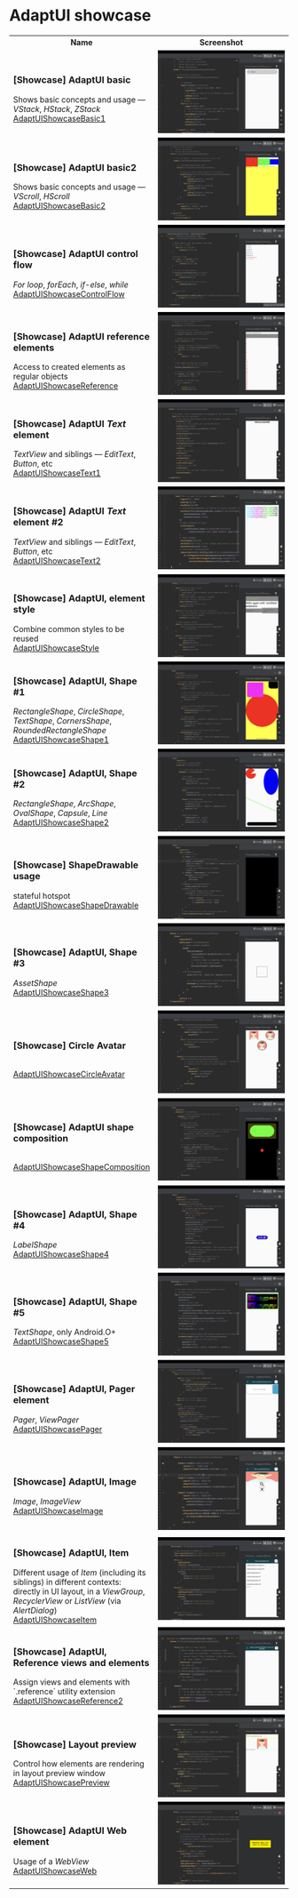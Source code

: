 # AdaptUI showcase

<table width="100%" id="showcase_table">
    <tr>
        <th style="width: 40%">Name</th>
        <th>Screenshot</th>
    </tr>
    <tr>
        <td>
            <div>
                <h3>[Showcase] AdaptUI basic</h3>
                <span>Shows basic concepts and usage &mdash; <em>VStack</em>, <em>HStack</em>, <em>ZStack</em></span>
                <br />
                <a href="./sample/src/main/java/io/noties/adapt/sample/samples/showcase/AdaptUIShowcaseBasic1.kt">AdaptUIShowcaseBasic1</a>
            </div>
        </td>
        <td><a href="./art/ui_showcase_basic1.jpg"><img src="./art/ui_showcase_basic1.jpg"></a></td>
        </tr><tr>
        <td>
            <div>
                <h3>[Showcase] AdaptUI basic2</h3>
                <span>Shows basic concepts and usage &mdash; <em>VScroll</em>, <em>HScroll</em></span>
                <br />
                <a href="./sample/src/main/java/io/noties/adapt/sample/samples/showcase/AdaptUIShowcaseBasic2.kt">AdaptUIShowcaseBasic2</a>
            </div>
        </td>
        <td><a href="./art/ui_showcase_basic2.jpg"><img src="./art/ui_showcase_basic2.jpg"></a></td>
        </tr><tr>
        <td>
            <div>
                <h3>[Showcase] AdaptUI control flow</h3>
                <span><em>For loop</em>, <em>forEach</em>, <em>if-else</em>, <em>while</em></span>
                <br />
                <a href="./sample/src/main/java/io/noties/adapt/sample/samples/showcase/AdaptUIShowcaseControlFlow.kt">AdaptUIShowcaseControlFlow</a>
            </div>
        </td>
        <td><a href="./art/ui_showcase_controlflow.jpg"><img src="./art/ui_showcase_controlflow.jpg"></a></td>
        </tr><tr>
        <td>
            <div>
                <h3>[Showcase] AdaptUI reference elements</h3>
                <span>Access to created elements as regular objects</span>
                <br />
                <a href="./sample/src/main/java/io/noties/adapt/sample/samples/showcase/AdaptUIShowcaseReference.kt">AdaptUIShowcaseReference</a>
            </div>
        </td>
        <td><a href="./art/ui_showcase_reference1.jpg"><img src="./art/ui_showcase_reference1.jpg"></a></td>
        </tr><tr>
        <td>
            <div>
                <h3>[Showcase] AdaptUI <em>Text</em> element</h3>
                <span><em>TextView</em> and siblings &mdash; <em>EditText</em>, <em>Button</em>, etc</span>
                <br />
                <a href="./sample/src/main/java/io/noties/adapt/sample/samples/showcase/AdaptUIShowcaseText1.kt">AdaptUIShowcaseText1</a>
            </div>
        </td>
        <td><a href="./art/ui_showcase_text1.jpg"><img src="./art/ui_showcase_text1.jpg"></a></td>
        </tr><tr>
        <td>
            <div>
                <h3>[Showcase] AdaptUI <em>Text</em> element #2</h3>
                <span><em>TextView</em> and siblings &mdash; <em>EditText</em>, <em>Button</em>, etc</span>
                <br />
                <a href="./sample/src/main/java/io/noties/adapt/sample/samples/showcase/AdaptUIShowcaseText2.kt">AdaptUIShowcaseText2</a>
            </div>
        </td>
        <td><a href="./art/ui_showcase_text2.jpg"><img src="./art/ui_showcase_text2.jpg"></a></td>
        </tr><tr>
        <td>
            <div>
                <h3>[Showcase] AdaptUI, element style</h3>
                <span>Combine common styles to be reused</span>
                <br />
                <a href="./sample/src/main/java/io/noties/adapt/sample/samples/showcase/AdaptUIShowcaseStyle.kt">AdaptUIShowcaseStyle</a>
            </div>
        </td>
        <td><a href="./art/ui_showcase_style.jpg"><img src="./art/ui_showcase_style.jpg"></a></td>
        </tr><tr>
        <td>
            <div>
                <h3>[Showcase] AdaptUI, Shape #1</h3>
                <span><em>RectangleShape</em>, <em>CircleShape</em>, <em>TextShape</em>, <em>CornersShape</em>, <em>RoundedRectangleShape</em></span>
                <br />
                <a href="./sample/src/main/java/io/noties/adapt/sample/samples/showcase/AdaptUIShowcaseShape1.kt">AdaptUIShowcaseShape1</a>
            </div>
        </td>
        <td><a href="./art/ui_showcase_shape1.jpg"><img src="./art/ui_showcase_shape1.jpg"></a></td>
        </tr><tr>
        <td>
            <div>
                <h3>[Showcase] AdaptUI, Shape #2</h3>
                <span><em>RectangleShape</em>, <em>ArcShape</em>, <em>OvalShape</em>, <em>Capsule</em>, <em>Line</em></span>
                <br />
                <a href="./sample/src/main/java/io/noties/adapt/sample/samples/showcase/AdaptUIShowcaseShape2.kt">AdaptUIShowcaseShape2</a>
            </div>
        </td>
        <td><a href="./art/ui_showcase_shape2.jpg"><img src="./art/ui_showcase_shape2.jpg"></a></td>
        </tr><tr>
        <td>
            <div>
                <h3>[Showcase] ShapeDrawable usage</h3>
                <span>stateful hotspot</span>
                <br />
                <a href="./sample/src/main/java/io/noties/adapt/sample/samples/showcase/AdaptUIShowcaseShapeDrawable.kt">AdaptUIShowcaseShapeDrawable</a>
            </div>
        </td>
        <td><a href="./art/ui_showcase_shapedrawable.jpg"><img src="./art/ui_showcase_shapedrawable.jpg"></a></td>
        </tr><tr>
        <td>
            <div>
                <h3>[Showcase] AdaptUI, Shape #3</h3>
                <span><em>AssetShape</em></span>
                <br />
                <a href="./sample/src/main/java/io/noties/adapt/sample/samples/showcase/AdaptUIShowcaseShape3.kt">AdaptUIShowcaseShape3</a>
            </div>
        </td>
        <td><a href="./art/ui_showcase_shape3.jpg"><img src="./art/ui_showcase_shape3.jpg"></a></td>
        </tr><tr>
        <td>
            <div>
                <h3>[Showcase] Circle Avatar</h3>
                <span></span>
                <br />
                <a href="./sample/src/main/java/io/noties/adapt/sample/samples/showcase/AdaptUIShowcaseCircleAvatar.kt">AdaptUIShowcaseCircleAvatar</a>
            </div>
        </td>
        <td><a href="./art/ui_showcase_circleavatar.jpg"><img src="./art/ui_showcase_circleavatar.jpg"></a></td>
        </tr><tr>
        <td>
            <div>
                <h3>[Showcase] AdaptUI shape composition</h3>
                <span></span>
                <br />
                <a href="./sample/src/main/java/io/noties/adapt/sample/samples/showcase/AdaptUIShowcaseShapeComposition.kt">AdaptUIShowcaseShapeComposition</a>
            </div>
        </td>
        <td><a href="./art/ui_showcase_shapecomposition.jpg"><img src="./art/ui_showcase_shapecomposition.jpg"></a></td>
        </tr><tr>
        <td>
            <div>
                <h3>[Showcase] AdaptUI, Shape #4</h3>
                <span><em>LabelShape</em></span>
                <br />
                <a href="./sample/src/main/java/io/noties/adapt/sample/samples/showcase/AdaptUIShowcaseShape4.kt">AdaptUIShowcaseShape4</a>
            </div>
        </td>
        <td><a href="./art/ui_showcase_shape4.jpg"><img src="./art/ui_showcase_shape4.jpg"></a></td>
        </tr><tr>
        <td>
            <div>
                <h3>[Showcase] AdaptUI, Shape #5</h3>
                <span><em>TextShape</em>, only Android.O+</span>
                <br />
                <a href="./sample/src/main/java/io/noties/adapt/sample/samples/showcase/AdaptUIShowcaseShape5.kt">AdaptUIShowcaseShape5</a>
            </div>
        </td>
        <td><a href="./art/ui_showcase_shape5.jpg"><img src="./art/ui_showcase_shape5.jpg"></a></td>
        </tr><tr>
        <td>
            <div>
                <h3>[Showcase] AdaptUI, Pager element</h3>
                <span><em>Pager</em>, <em>ViewPager</em></span>
                <br />
                <a href="./sample/src/main/java/io/noties/adapt/sample/samples/showcase/AdaptUIShowcasePager.kt">AdaptUIShowcasePager</a>
            </div>
        </td>
        <td><a href="./art/ui_showcase_pager.jpg"><img src="./art/ui_showcase_pager.jpg"></a></td>
        </tr><tr>
        <td>
            <div>
                <h3>[Showcase] AdaptUI, Image</h3>
                <span><em>Image</em>, <em>ImageView</em></span>
                <br />
                <a href="./sample/src/main/java/io/noties/adapt/sample/samples/showcase/AdaptUIShowcaseImage.kt">AdaptUIShowcaseImage</a>
            </div>
        </td>
        <td><a href="./art/ui_showcase_image.jpg"><img src="./art/ui_showcase_image.jpg"></a></td>
        </tr><tr>
        <td>
            <div>
                <h3>[Showcase] AdaptUI, Item</h3>
                <span>Different usage of <em>Item</em> (including its siblings) in different contexts: directly in UI layout, in a <em>ViewGroup</em>, <em>RecyclerView</em> or <em>ListView</em> (via <em>AlertDialog</em>)</span>
                <br />
                <a href="./sample/src/main/java/io/noties/adapt/sample/samples/showcase/AdaptUIShowcaseItem.kt">AdaptUIShowcaseItem</a>
            </div>
        </td>
        <td><a href="./art/ui_showcase_item.jpg"><img src="./art/ui_showcase_item.jpg"></a></td>
        </tr><tr>
        <td>
            <div>
                <h3>[Showcase] AdaptUI, Reference views and elements</h3>
                <span>Assign views and elements with `.reference` utility extension</span>
                <br />
                <a href="./sample/src/main/java/io/noties/adapt/sample/samples/showcase/AdaptUIShowcaseReference2.kt">AdaptUIShowcaseReference2</a>
            </div>
        </td>
        <td><a href="./art/ui_showcase_reference2.jpg"><img src="./art/ui_showcase_reference2.jpg"></a></td>
        </tr><tr>
        <td>
            <div>
                <h3>[Showcase] Layout preview</h3>
                <span>Control how elements are rendering in layout preview window</span>
                <br />
                <a href="./sample/src/main/java/io/noties/adapt/sample/samples/showcase/AdaptUIShowcasePreview.kt">AdaptUIShowcasePreview</a>
            </div>
        </td>
        <td><a href="./art/ui_showcase_preview.jpg"><img src="./art/ui_showcase_preview.jpg"></a></td>
        </tr><tr>
        <td>
            <div>
                <h3>[Showcase] AdaptUI Web element</h3>
                <span>Usage of a <em>WebView</em></span>
                <br />
                <a href="./sample/src/main/java/io/noties/adapt/sample/samples/showcase/AdaptUIShowcaseWeb.kt">AdaptUIShowcaseWeb</a>
            </div>
        </td>
        <td><a href="./art/ui_showcase_web.jpg"><img src="./art/ui_showcase_web.jpg"></a></td>
        </tr>

</table>